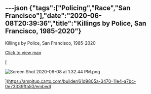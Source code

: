 ---json
{"tags":["Policing","Race","San Francisco"],"date":"2020-06-08T20:39:36","title":"Killings by Police, San Francisco, 1985-2020"}
---

Killings by Police, San Francisco, 1985-2020

[Click to view map](https://ampitup.carto.com/builder/61d9805a-3470-11e4-a7bc-0e73339ffa50/embed)

[

![Screen Shot 2020-06-08 at 1.32.44 PM.png](https://images.squarespace-cdn.com/content/v1/52b7d7a6e4b0b3e376ac8ea2/1591648712837-YRZEYR4NDHU9RQ79F9XN/ke17ZwdGBToddI8pDm48kPsQmm_NNC6sToH5me4_grAUqsxRUqqbr1mOJYKfIPR7LoDQ9mXPOjoJoqy81S2I8N_N4V1vUb5AoIIIbLZhVYxCRW4BPu10St3TBAUQYVKcM3fdk-oRnNqpuelThzKi-pYazFFYY-d9DPDODT6MsDL7D6WUMt1-i9RRBMG_pAzs/Screen+Shot+2020-06-08+at+1.32.44+PM.png)

](https://ampitup.carto.com/builder/61d9805a-3470-11e4-a7bc-0e73339ffa50/embed)